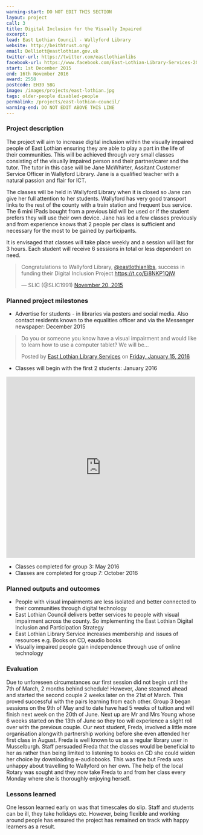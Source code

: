 ```yaml
---
warning-start: DO NOT EDIT THIS SECTION
layout: project
call: 3
title: Digital Inclusion for the Visually Impaired
excerpt: 
lead: East Lothian Council - Wallyford Library
website: http://beithtrust.org/
email: Delliott@eastlothian.gov.uk
twitter-url: https://twitter.com/eastlothianlibs
facebook-url: https://www.facebook.com/East-Lothian-Library-Services-203903979634504/
start: 1st December 2015
end: 16th November 2016
award: 2558
postcode: EH39 5BG		
image: /images/projects/east-lothian.jpg
tags: older-people disabled-people
permalink: /projects/east-lothian-council/
warning-end: DO NOT EDIT ABOVE THIS LINE
---
```


### Project description

The project will aim to increase digital inclusion within the visually impaired people of East Lothian ensuring they are able to play a part in the life of their communities. This will be achieved through very small classes consisting of the visually impaired person and their partner/carer and the tutor. The tutor in this case will be Jane McWhirter, Assitant Customer Service Officer in Wallyford Library. Jane is a qualified teacher with a natural passion and flair for ICT. 

The classes will be held in Wallyford Library when it is closed so Jane can give her full attention to her students. Wallyford has very good transport links to the rest of the county with a train station and frequent bus service. The 6 mini IPads bought from a previous bid will be used or if the student prefers they will use their own device. Jane has led a few classes previously and from experience knows that 2 people per class is sufficient and necessary for the most to be gained by participants. 

It is envisaged that classes will take place weekly and a session will last for 3 hours. Each student will receive 6 sessions in total or less dependent on need.

<blockquote class="twitter-tweet" data-lang="en"><p lang="en" dir="ltr">Congratulations to Wallyford Library, <a href="https://twitter.com/eastlothianlibs">@eastlothianlibs</a>, success in funding their Digital Inclusion Project <a href="https://t.co/Ei8NKP1QjW">https://t.co/Ei8NKP1QjW</a></p>&mdash; SLIC (@SLIC1991) <a href="https://twitter.com/SLIC1991/status/667634682759106560">November 20, 2015</a></blockquote>
<script async src="//platform.twitter.com/widgets.js" charset="utf-8"></script>

### Planned project milestones

* Advertise for students - in libraries via posters and social media. Also contact residents known to the equalities officer and via the Messenger newspaper: December 2015
<div id="fb-root"></div><script>(function(d, s, id) {  var js, fjs = d.getElementsByTagName(s)[0];  if (d.getElementById(id)) return;  js = d.createElement(s); js.id = id;  js.src = "//connect.facebook.net/en_US/sdk.js#xfbml=1&version=v2.3";  fjs.parentNode.insertBefore(js, fjs);}(document, 'script', 'facebook-jssdk'));</script><div class="fb-post" data-href="https://www.facebook.com/permalink.php?story_fbid=1103273373030889&amp;id=203903979634504" data-width="500"><div class="fb-xfbml-parse-ignore"><blockquote cite="https://www.facebook.com/permalink.php?story_fbid=1103273373030889&amp;id=203903979634504"><p>Do you or someone you know have a visual impairment and would like to learn how to use a computer tablet? We will be...</p>Posted by <a href="https://www.facebook.com/East-Lothian-Library-Services-203903979634504/">East Lothian Library Services</a> on&nbsp;<a href="https://www.facebook.com/permalink.php?story_fbid=1103273373030889&amp;id=203903979634504">Friday, January 15, 2016</a></blockquote></div></div>

* Classes will begin with the first 2 students: January 2016
<iframe src="https://www.facebook.com/plugins/post.php?href=https%3A%2F%2Fwww.facebook.com%2Fpermalink.php%3Fstory_fbid%3D1157857297572496%26id%3D203903979634504%26substory_index%3D0&width=500" width="500" height="480" style="border:none;overflow:hidden" scrolling="no" frameborder="0" allowTransparency="true"></iframe>

* Classes completed for group 3: May 2016
* Classes are completed for group 7: October 2016

### Planned outputs and outcomes

* People with visual impairments are less isolated and better connected to their communities through digital technology
* East Lothian Council delivers better services to people with visual impairment across the county. So implementing the East Lothian Digital Inclusion and Participation Strategy
* East Lothian Library Service increases membership and issues of resources e.g. Books on CD, eaudio books
* Visually impaired people gain independence through use of online technology

### Evaluation
Due to unforeseen circumstances our first session did not begin until the 7th of March, 2 months behind schedule! However, Jane steamed ahead and started the second couple 2 weeks later on the 21st of March. This proved successful with the pairs learning from each other. Group 3 began sessions on the 9th of May and to date have had 5 weeks of tuition and will finish next week on the 20th of June. Next up are Mr and Mrs Young whose 6 weeks started on the 13th of June so they too will experience a slight roll over with the previous couple.
Our next student, Freda, involved a little more organisation alongwith partnership working before she even attended her first class in August. Freda is well known to us as a regular library user in Musselburgh. Staff persuaded Freda that the classes would be beneficial to her as rather than being limited to listening to books on CD she could widen her choice by downloading e-audiobooks. This was fine but Freda was unhappy about travelling to Wallyford on her own. The help of the local Rotary was sought and they now take Freda to and from her class every Monday where she is thoroughly enjoying herself.

### Lessons learned
One lesson learned early on was that timescales do slip. Staff and students can be ill, they take holidays etc. However, being flexible and working around people has ensured the project has remained on track with happy learners as a result.

